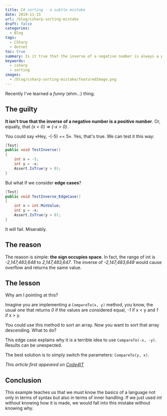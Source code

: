 ```yaml
---
title: C# sorting - a subtle mistake
date: 2019-11-15
url: /blog/csharp-sorting-mistake
draft: false
categories:
  - Blog
tags:
  - CSharp
  - dotnet
toc: true
summary: Is it true that the inverse of a negative number is always a positive number? If you think it's true, you might get a subtle error while implementing comparison.
keywords:
  - csharp
  - sorting
images:
  - /blog/csharp-sorting-mistake/featuredImage.png
---
```


Recently I've learned a _funny_ (ehm...) thing.

## The guilty

**It isn't true that the inverse of a negative number is a positive number**. Or, equally, that _(x < 0) => (-x > 0)_.

You could say «Hey, -(-5) == 5». Yes, that's true.
We can test it this way:

```cs
[Test]
public void TestInverse()
{
    int x = -5;
    int y = -x;
    Assert.IsTrue(y > 0);
}
```

But what if we consider **edge cases**?

```cs
[Test]
public void TestInverse_EdgeCase()
{
    int x = int.MinValue;
    int y = -x;
    Assert.IsTrue(y > 0);
}
```

It will fail. Miserably.

## The reason

The reason is simple: **the sign occupies space**.
In fact, the range of int is _-2,147,483,648_ to _2,147,483,647_. The inverse of _-2,147,483,648_ would cause overflow and returns the same value.

## The lesson

Why am I pointing at this?

Imagine you are implementing a `CompareTo(x, y)` method, you know, the usual one that returns _0_ if the values are considered equal, _-1_ if x < y and _1_ if x > y.

You could use this method to sort an array.
Now you want to sort that array descending. What to do?

This edge case explains why it is a terrible idea to use `CompareTo(-x, -y)`. Results can be unexpected.

The best solution is to simply switch the parameters: `CompareTo(y, x)`.

_This article first appeared on [Code4IT](https://www.code4it.dev/)_

## Conclusion

This example teaches us that we must know the basics of a language not only in terms of syntax but also in terms of inner handling. If we just used _int_ without knowing how it is made, we would fall into this mistake without knowing why.
